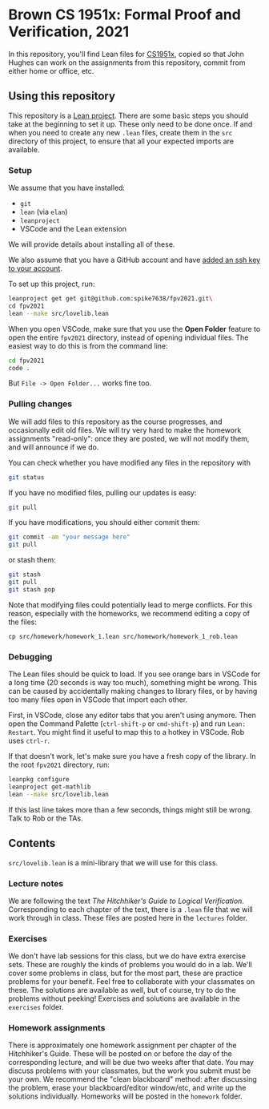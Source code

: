 # Brown CS 1951x: Formal Proof and Verification, 2021

In this repository, you'll find Lean files for [CS1951x](https://cs.brown.edu/courses/cs1951x), copied so that John Hughes can work on the assignments from this repository, commit from either home or office, etc. 

## Using this repository

This repository is a [Lean project](https://leanprover-community.github.io/install/project.html).
There are some basic steps you should take at the beginning to set it up.
These only need to be done once.
If and when you need to create any new `.lean` files,
create them in the `src` directory of this project,
to ensure that all your expected imports are available.

### Setup

We assume that you have installed:
* `git`
* `lean` (via `elan`)
* `leanproject`
* VSCode and the Lean extension

We will provide details about installing all of these.

We also assume that you have a GitHub account and have 
[added an ssh key to your account](https://docs.github.com/en/github/authenticating-to-github/connecting-to-github-with-ssh).

To set up this project, run:

```bash
leanproject get get git@github.com:spike7638/fpv2021.git\
cd fpv2021
lean --make src/lovelib.lean
```

When you open VSCode, make sure that you use the **Open Folder** feature
to open the entire `fpv2021` directory,
instead of opening individual files. 
The easiest way to do this is from the command line:
```bash
cd fpv2021
code .
```
But `File -> Open Folder...` works fine too.

### Pulling changes

We will add files to this repository as the course progresses,
and occasionally edit old files. 
We will try very hard to make the homework assignments "read-only":
once they are posted, we will not modify them, and will announce if we do.

You can check whether you have modified any files in the repository with
```bash
git status
```
If you have no modified files, pulling our updates is easy:
```bash
git pull
```
If you have modifications, you should either commit them:
```bash
git commit -am "your message here"
git pull
```
or stash them:
```bash
git stash
git pull
git stash pop
```

Note that modifying files could potentially lead to merge conflicts.
For this reason, especially with the homeworks,
we recommend editing a copy of the files:
```
cp src/homework/homework_1.lean src/homework/homework_1_rob.lean
```

### Debugging

The Lean files should be quick to load. 
If you see orange bars in VSCode for a long time (20 seconds is way too much),
something might be wrong.
This can be caused by accidentally making changes to library files,
or by having too many files open in VSCode that import each other.

First, in VSCode, close any editor tabs that you aren't using anymore.
Then open the Command Palette (`ctrl-shift-p` or `cmd-shift-p`)
and run `Lean: Restart`. 
You might find it useful to map this to a hotkey in VSCode. Rob uses `ctrl-r`.

If that doesn't work, let's make sure you have a fresh copy of the library.
In the root `fpv2021` directory, run:
```bash
leanpkg configure
leanproject get-mathlib
lean --make src/lovelib.lean
```
If this last line takes more than a few seconds, things might still be wrong.
Talk to Rob or the TAs.

## Contents

`src/lovelib.lean` is a mini-library that we will use for this class.

### Lecture notes

We are following the text *The Hitchhiker's Guide to Logical Verification*.
Corresponding to each chapter of the text, there is a `.lean` file that we will work through in class.
These files are posted here in the `lectures` folder.

### Exercises

We don't have lab sessions for this class, but we do have extra exercise sets.
These are roughly the kinds of problems you would do in a lab.
We'll cover some problems in class, but for the most part, these are practice problems for your benefit.
Feel free to collaborate with your classmates on these.
The solutions are available as well, but of course, try to do the problems without peeking!
Exercises and solutions are available in the `exercises` folder.

### Homework assignments

There is approximately one homework assignment per chapter of the Hitchhiker's Guide.
These will be posted on or before the day of the corresponding lecture, 
and will be due two weeks after that date.
You may discuss problems with your classmates, but the work you submit must be your own.
We recommend the "clean blackboard" method: 
after discussing the problem, erase your blackboard/editor window/etc, 
and write up the solutions individually.
Homeworks will be posted in the `homework` folder.
